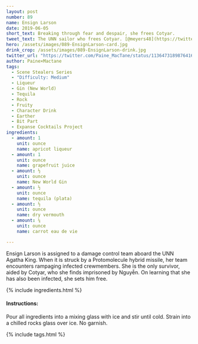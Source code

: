 ```yaml
---
layout: post
number: 89
name: Ensign Larson
date: 2019-06-05
short_text: Breaking through fear and despair, she frees Cotyar.
tweet_text: The UNN sailor who frees Cotyar. [@meyers48](https://twitter.com/meyers48) shows us the confusion and desperation of encountering Protomolecule for the first time, and the despair of being cannon fodder in an incomprehensible war.
hero: /assets/images/089-EnsignLarson-card.jpg
drink_crop: /assets/images/089-EnsignLarson-drink.jpg
twitter_url: "https://twitter.com/Paine_MacTane/status/1136473189876416513"
author: Paine×Mactane
tags:
  - Scene Stealers Series
  - "Difficulty: Medium"
  - Liqueur
  - Gin (New World)
  - Tequila
  - Rock
  - Fruity
  - Character Drink
  - Earther
  - Bit Part
  - Expanse Cocktails Project
ingredients:
  - amount: 1
    unit: ounce
    name: apricot liqueur
  - amount: 1
    unit: ounce
    name: grapefruit juice
  - amount: ½
    unit: ounce
    name: New World Gin
  - amount: ½
    unit: ounce
    name: tequila (plata)
  - amount: ½
    unit: ounce
    name: dry vermouth
  - amount: ¼
    unit: ounce
    name: carrot eau de vie

---
```


Ensign Larson is assigned to a damage control team aboard the UNN Agatha King. When it is struck by a Protomolecule hybrid missile, her team encounters rampaging infected crewmembers. She is the only survivor, aided by Cotyar, who she finds imprisoned by Nguyễn. On learning that she has also been infected, she sets him free.

{% include ingredients.html %}

#### Instructions:

Pour all ingredients into a mixing glass with ice and stir until cold. Strain into a chilled rocks glass over ice. No garnish.

{% include tags.html %}
